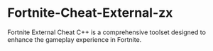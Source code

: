# Fortnite-Cheat-External-zx
Fortnite External Cheat C++ is a comprehensive toolset designed to enhance the gameplay experience in Fortnite.
